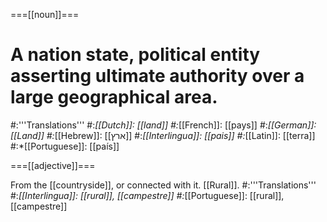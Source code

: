 ===[[noun]]===

# A nation state, political entity asserting ultimate authority over a large geographical area.
#:'''Translations'''
#:*[[Dutch]]: [[land]]
#:*[[French]]: [[pays]]
#:*[[German]]: [[Land]]
#:*[[Hebrew]]: [[ארץ]]
#:*[[Interlingua]]: [[pais]]
#:*[[Latin]]: [[terra]]
#:*[[Portuguese]]: [[país]]

===[[adjective]]===

From the [[countryside]], or connected with it. [[Rural]].
#:'''Translations'''
#:*[[Interlingua]]: [[rural]], [[campestre]]
#:*[[Portuguese]]: [[rural]], [[campestre]]